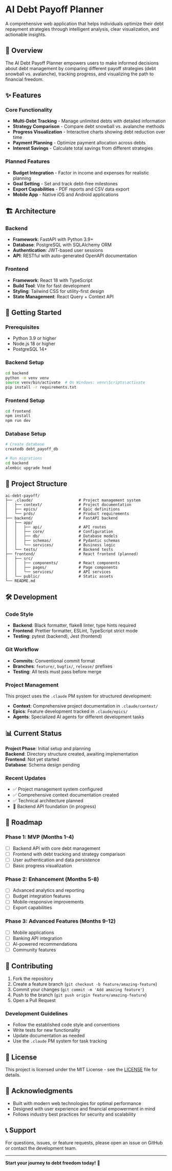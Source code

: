 # AI Debt Payoff Planner

A comprehensive web application that helps individuals optimize their debt repayment strategies through intelligent analysis, clear visualization, and actionable insights.

## 🎯 Overview

The AI Debt Payoff Planner empowers users to make informed decisions about debt management by comparing different payoff strategies (debt snowball vs. avalanche), tracking progress, and visualizing the path to financial freedom.

## ✨ Features

### Core Functionality
- **Multi-Debt Tracking** - Manage unlimited debts with detailed information
- **Strategy Comparison** - Compare debt snowball vs. avalanche methods
- **Progress Visualization** - Interactive charts showing debt reduction over time
- **Payment Planning** - Optimize payment allocation across debts
- **Interest Savings** - Calculate total savings from different strategies

### Planned Features
- **Budget Integration** - Factor in income and expenses for realistic planning
- **Goal Setting** - Set and track debt-free milestones
- **Export Capabilities** - PDF reports and CSV data export
- **Mobile App** - Native iOS and Android applications

## 🏗️ Architecture

### Backend
- **Framework**: FastAPI with Python 3.9+
- **Database**: PostgreSQL with SQLAlchemy ORM
- **Authentication**: JWT-based user sessions
- **API**: RESTful with auto-generated OpenAPI documentation

### Frontend
- **Framework**: React 18 with TypeScript
- **Build Tool**: Vite for fast development
- **Styling**: Tailwind CSS for utility-first design
- **State Management**: React Query + Context API

## 🚀 Getting Started

### Prerequisites
- Python 3.9 or higher
- Node.js 18 or higher
- PostgreSQL 14+

### Backend Setup
```bash
cd backend
python -m venv venv
source venv/bin/activate  # On Windows: venv\Scripts\activate
pip install -r requirements.txt
```

### Frontend Setup
```bash
cd frontend
npm install
npm run dev
```

### Database Setup
```bash
# Create database
createdb debt_payoff_db

# Run migrations
cd backend
alembic upgrade head
```

## 📁 Project Structure

```
ai-debt-payoff/
├── .claude/                    # Project management system
│   ├── context/                # Project documentation
│   ├── epics/                  # Epic definitions
│   └── prds/                   # Product requirements
├── backend/                    # FastAPI backend
│   ├── app/
│   │   ├── api/                # API routes
│   │   ├── core/               # Configuration
│   │   ├── db/                 # Database models
│   │   ├── schemas/            # Pydantic schemas
│   │   └── services/           # Business logic
│   └── tests/                  # Backend tests
├── frontend/                   # React frontend (planned)
│   ├── src/
│   │   ├── components/         # React components
│   │   ├── pages/              # Page components
│   │   └── services/           # API services
│   └── public/                 # Static assets
└── README.md
```

## 🛠️ Development

### Code Style
- **Backend**: Black formatter, flake8 linter, type hints required
- **Frontend**: Prettier formatter, ESLint, TypeScript strict mode
- **Testing**: pytest (backend), Jest (frontend)

### Git Workflow
- **Commits**: Conventional commit format
- **Branches**: `feature/`, `bugfix/`, `release/` prefixes
- **Testing**: All tests must pass before merge

### Project Management
This project uses the `.claude` PM system for structured development:
- **Context**: Comprehensive project documentation in `.claude/context/`
- **Epics**: Feature development tracked in `.claude/epics/`
- **Agents**: Specialized AI agents for different development tasks

## 📊 Current Status

**Project Phase**: Initial setup and planning  
**Backend**: Directory structure created, awaiting implementation  
**Frontend**: Not yet started  
**Database**: Schema design pending  

### Recent Updates
- ✅ Project management system configured
- ✅ Comprehensive context documentation created
- ✅ Technical architecture planned
- 🔄 Backend API foundation (in progress)

## 🎯 Roadmap

### Phase 1: MVP (Months 1-4)
- [ ] Backend API with core debt management
- [ ] Frontend with debt tracking and strategy comparison
- [ ] User authentication and data persistence
- [ ] Basic progress visualization

### Phase 2: Enhancement (Months 5-8)
- [ ] Advanced analytics and reporting
- [ ] Budget integration features
- [ ] Mobile-responsive improvements
- [ ] Export capabilities

### Phase 3: Advanced Features (Months 9-12)
- [ ] Mobile applications
- [ ] Banking API integration
- [ ] AI-powered recommendations
- [ ] Community features

## 🤝 Contributing

1. Fork the repository
2. Create a feature branch (`git checkout -b feature/amazing-feature`)
3. Commit your changes (`git commit -m 'Add amazing feature'`)
4. Push to the branch (`git push origin feature/amazing-feature`)
5. Open a Pull Request

### Development Guidelines
- Follow the established code style and conventions
- Write tests for new functionality
- Update documentation as needed
- Use the `.claude` PM system for task tracking

## 📝 License

This project is licensed under the MIT License - see the [LICENSE](LICENSE) file for details.

## 🙏 Acknowledgments

- Built with modern web technologies for optimal performance
- Designed with user experience and financial empowerment in mind
- Follows industry best practices for security and scalability

## 📞 Support

For questions, issues, or feature requests, please open an issue on GitHub or contact the development team.

---

**Start your journey to debt freedom today!** 🎉
